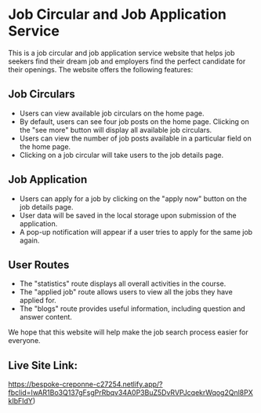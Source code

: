 # Job Circular and Job Application Service

This is a job circular and job application service website that helps job seekers find their dream job and employers find the perfect candidate for their openings. The website offers the following features:

## Job Circulars
- Users can view available job circulars on the home page.
- By default, users can see four job posts on the home page. Clicking on the "see more" button will display all available job circulars.
- Users can view the number of job posts available in a particular field on the home page.
- Clicking on a job circular will take users to the job details page.

## Job Application
- Users can apply for a job by clicking on the "apply now" button on the job details page.
- User data will be saved in the local storage upon submission of the application.
- A pop-up notification will appear if a user tries to apply for the same job again.

## User Routes
- The "statistics" route displays all overall activities in the course.
- The "applied job" route allows users to view all the jobs they have applied for.
- The "blogs" route provides useful information, including question and answer content.

We hope that this website will help make the job search process easier for everyone.

## Live Site Link: 
https://bespoke-creponne-c27254.netlify.app/?fbclid=IwAR1Bo3Q137gFsgPrRbqv34A0P3BuZ5DvRVPJcqekrWqog2Qnl8PXkIbFIdY)



